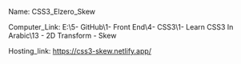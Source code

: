 
Name: CSS3_Elzero_Skew

Computer_Link: E:\5- GitHub\1- Front End\4- CSS3\1- Learn CSS3 In Arabic\13 - 2D Transform - Skew

Hosting_link: https://css3-skew.netlify.app/

